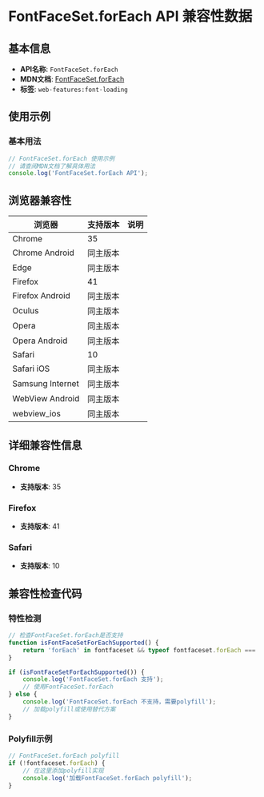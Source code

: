 # FontFaceSet.forEach API 兼容性数据

## 基本信息

- **API名称**: `FontFaceSet.forEach`
- **MDN文档**: [FontFaceSet.forEach](https://developer.mozilla.org/docs/Web/API/FontFaceSet/forEach)
- **标签**: `web-features:font-loading`

## 使用示例

### 基本用法

```javascript
// FontFaceSet.forEach 使用示例
// 请查阅MDN文档了解具体用法
console.log('FontFaceSet.forEach API');
```

## 浏览器兼容性

| 浏览器 | 支持版本 | 说明 |
|--------|----------|------|
| Chrome | 35 |  |
| Chrome Android | 同主版本 |  |
| Edge | 同主版本 |  |
| Firefox | 41 |  |
| Firefox Android | 同主版本 |  |
| Oculus | 同主版本 |  |
| Opera | 同主版本 |  |
| Opera Android | 同主版本 |  |
| Safari | 10 |  |
| Safari iOS | 同主版本 |  |
| Samsung Internet | 同主版本 |  |
| WebView Android | 同主版本 |  |
| webview_ios | 同主版本 |  |

## 详细兼容性信息

### Chrome

- **支持版本**: 35

### Firefox

- **支持版本**: 41

### Safari

- **支持版本**: 10

## 兼容性检查代码

### 特性检测

```javascript
// 检查FontFaceSet.forEach是否支持
function isFontFaceSetForEachSupported() {
    return 'forEach' in fontfaceset && typeof fontfaceset.forEach === 'function';
}

if (isFontFaceSetForEachSupported()) {
    console.log('FontFaceSet.forEach 支持');
    // 使用FontFaceSet.forEach
} else {
    console.log('FontFaceSet.forEach 不支持，需要polyfill');
    // 加载polyfill或使用替代方案
}
```

### Polyfill示例

```javascript
// FontFaceSet.forEach polyfill
if (!fontfaceset.forEach) {
    // 在这里添加polyfill实现
    console.log('加载FontFaceSet.forEach polyfill');
}
```

